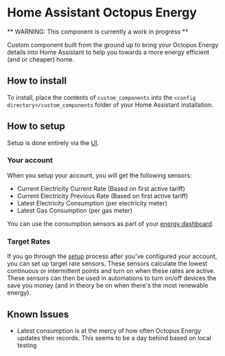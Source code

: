 # Home Assistant Octopus Energy

** WARNING: This component is currently a work in progress **

Custom component built from the ground up to bring your Octopus Energy details into Home Assistant to help you towards a more energy efficient (and or cheaper) home.

## How to install

To install, place the contents of `custom_components` into the `<config directory>/custom_components` folder of your Home Assistant installation.

## How to setup

Setup is done entirely via the [UI](https://my.home-assistant.io/redirect/config_flow_start/?domain=octopus_energy).

### Your account

When you setup your account, you will get the following sensors:

* Current Electricity Current Rate (Based on first active tariff)
* Current Electricity Previous Rate (Based on first active tariff)
* Latest Electricity Consumption (per electricity meter)
* Latest Gas Consumption (per gas meter)

You can use the consumption sensors as part of your [energy dashboard](https://www.home-assistant.io/blog/2021/08/04/home-energy-management/).

### Target Rates

If you go through the [setup](https://my.home-assistant.io/redirect/config_flow_start/?domain=octopus_energy) process after you've configured your account, you can set up target rate sensors. These sensors calculate the lowest continuous or intermittent points and turn on when these rates are active. These sensors can then be used in automations to turn on/off devices the save you money (and in theory be on when there's the most renewable energy).

## Known Issues

- Latest consumption is at the mercy of how often Octopus Energy updates their records. This seems to be a day behind based on local testing